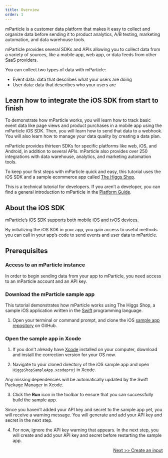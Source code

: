 ```yaml
---
title: Overview
order: 1
---
```


mParticle is a customer data platform that makes it easy to collect and organize data before sending it to product analytics, A/B testing, marketing automation, and data warehouse tools.

mParticle provides several SDKs and APIs allowing you to collect data from a variety of sources, like a mobile app, web app, or data feeds from other SaaS providers.

You can collect two types of data with mParticle:

* Event data: data that describes what your users are doing
* User data: data that describes who your users are

## Learn how to integrate the iOS SDK from start to finish

To demonstrate how mParticle works, you will learn how to track basic event data like page views and product purchases in a mobile app using the mParticle iOS SDK. Then, you will learn how to send that data to a webhook. You will also learn how to manage your data quality by creating a data plan. 

mParticle provides thirteen SDKs for specific platforms like web, iOS, and Android, in addition to several APIs. mParticle also provides over 250 integrations with data warehouse, analytics, and marketing automation tools.

To keep your first steps with mParticle quick and easy, this tutorial uses the iOS SDK and a sample ecommerce app called [The Higgs Shop](https://github.com/mParticle/mparticle-apple-sample-apps/tree/main/core-sdk-samples/higgs-shop-sample-app).

<aside>
    This is a technical tutorial for developers. If you aren’t a developer, you can find a general introduction to mParticle in the <a href='https://docs.mparticle.com/guides/platform-guide/introduction/'>Platform Guide</a>.
</aside>

## About the iOS SDK

mParticle’s iOS SDK supports both mobile iOS and tvOS devices.

By initializing the iOS SDK in your app, you gain access to useful methods you can call in your app’s code to send events and user data to mParticle.

## Prerequisites

### Access to an mParticle instance

In order to begin sending data from your app to mParticle, you need access to an mParticle account and an API key.

### Download the mParticle sample app

This tutorial demonstrates how mParticle works using The Higgs Shop, a sample iOS application written in the [Swift](https://developer.apple.com/swift/) programming language. 

1. Open your terminal or command prompt, and clone the iOS [sample app repository](https://github.com/mParticle/mparticle-apple-sample-apps/tree/main/core-sdk-samples/higgs-shop-sample-app) on GitHub.

### Open the sample app in Xcode

1. If you don't already have [Xcode](https://developer.apple.com/xcode/) installed on your computer, download and install the correction version for your OS now.

2. Navigate to your cloned directory of the iOS sample app and open `HiggsShopSampleApp.xcodeproj` in Xcode.

<aside>
    Any missing dependencies will be automatically updated by the Swift Package Manager in Xcode.
</aside>

3. Click the **Run** icon in the toolbar to ensure that you can successfully build the sample app.

<aside>
    Since you haven’t added your API key and secret to the sample app yet, you will receive a warning message. You will generate and add your API key and secret in the next step.
</aside>

4. For now, ignore the API key warning that appears. In the next step, you will create and add your API key and secret before restarting the sample app.

<a href="/developers/quickstart/ios/create-input/" style="position:relative; float:right">Next >> Create an input</a>